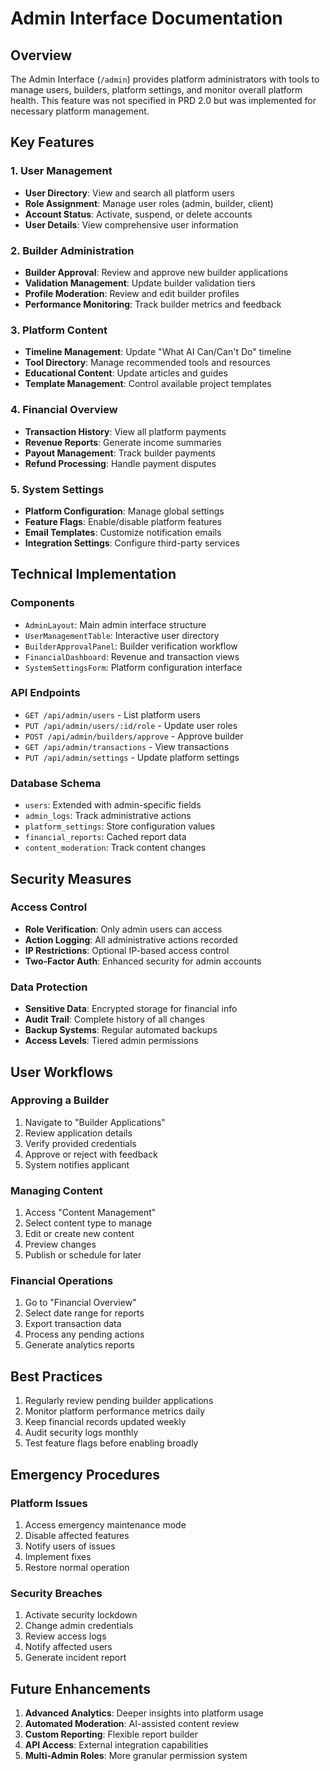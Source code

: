 # Admin Interface Documentation

## Overview

The Admin Interface (`/admin`) provides platform administrators with tools to manage users, builders, platform settings, and monitor overall platform health. This feature was not specified in PRD 2.0 but was implemented for necessary platform management.

## Key Features

### 1. User Management

- **User Directory**: View and search all platform users
- **Role Assignment**: Manage user roles (admin, builder, client)
- **Account Status**: Activate, suspend, or delete accounts
- **User Details**: View comprehensive user information

### 2. Builder Administration

- **Builder Approval**: Review and approve new builder applications
- **Validation Management**: Update builder validation tiers
- **Profile Moderation**: Review and edit builder profiles
- **Performance Monitoring**: Track builder metrics and feedback

### 3. Platform Content

- **Timeline Management**: Update "What AI Can/Can't Do" timeline
- **Tool Directory**: Manage recommended tools and resources
- **Educational Content**: Update articles and guides
- **Template Management**: Control available project templates

### 4. Financial Overview

- **Transaction History**: View all platform payments
- **Revenue Reports**: Generate income summaries
- **Payout Management**: Track builder payments
- **Refund Processing**: Handle payment disputes

### 5. System Settings

- **Platform Configuration**: Manage global settings
- **Feature Flags**: Enable/disable platform features
- **Email Templates**: Customize notification emails
- **Integration Settings**: Configure third-party services

## Technical Implementation

### Components
- `AdminLayout`: Main admin interface structure
- `UserManagementTable`: Interactive user directory
- `BuilderApprovalPanel`: Builder verification workflow
- `FinancialDashboard`: Revenue and transaction views
- `SystemSettingsForm`: Platform configuration interface

### API Endpoints
- `GET /api/admin/users` - List platform users
- `PUT /api/admin/users/:id/role` - Update user roles
- `POST /api/admin/builders/approve` - Approve builder
- `GET /api/admin/transactions` - View transactions
- `PUT /api/admin/settings` - Update platform settings

### Database Schema
- `users`: Extended with admin-specific fields
- `admin_logs`: Track administrative actions
- `platform_settings`: Store configuration values
- `financial_reports`: Cached report data
- `content_moderation`: Track content changes

## Security Measures

### Access Control
- **Role Verification**: Only admin users can access
- **Action Logging**: All administrative actions recorded
- **IP Restrictions**: Optional IP-based access control
- **Two-Factor Auth**: Enhanced security for admin accounts

### Data Protection
- **Sensitive Data**: Encrypted storage for financial info
- **Audit Trail**: Complete history of all changes
- **Backup Systems**: Regular automated backups
- **Access Levels**: Tiered admin permissions

## User Workflows

### Approving a Builder
1. Navigate to "Builder Applications"
2. Review application details
3. Verify provided credentials
4. Approve or reject with feedback
5. System notifies applicant

### Managing Content
1. Access "Content Management"
2. Select content type to manage
3. Edit or create new content
4. Preview changes
5. Publish or schedule for later

### Financial Operations
1. Go to "Financial Overview"
2. Select date range for reports
3. Export transaction data
4. Process any pending actions
5. Generate analytics reports

## Best Practices

1. Regularly review pending builder applications
2. Monitor platform performance metrics daily
3. Keep financial records updated weekly
4. Audit security logs monthly
5. Test feature flags before enabling broadly

## Emergency Procedures

### Platform Issues
1. Access emergency maintenance mode
2. Disable affected features
3. Notify users of issues
4. Implement fixes
5. Restore normal operation

### Security Breaches
1. Activate security lockdown
2. Change admin credentials
3. Review access logs
4. Notify affected users
5. Generate incident report

## Future Enhancements

1. **Advanced Analytics**: Deeper insights into platform usage
2. **Automated Moderation**: AI-assisted content review
3. **Custom Reporting**: Flexible report builder
4. **API Access**: External integration capabilities
5. **Multi-Admin Roles**: More granular permission system
